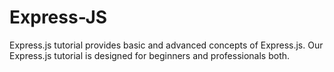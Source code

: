 # Express-JS
Express.js tutorial provides basic and advanced concepts of Express.js. Our Express.js tutorial is designed for beginners and professionals both.
